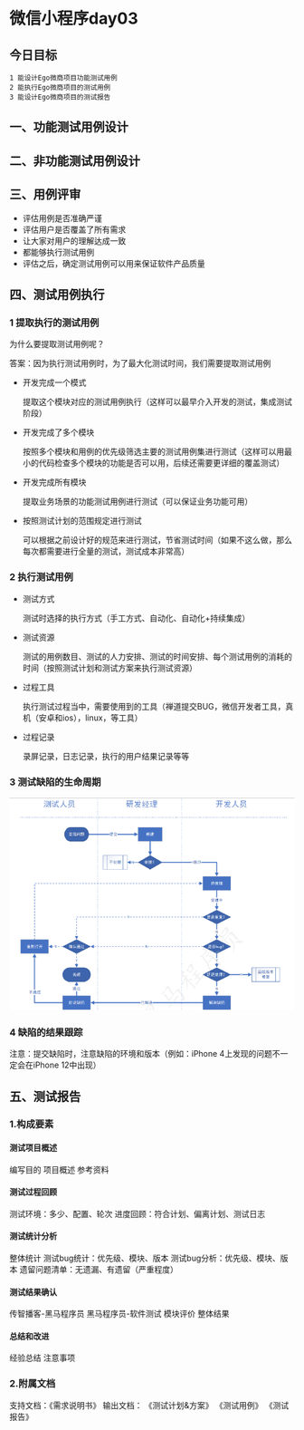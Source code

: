 # 微信小程序day03

## 今日目标

```text
1 能设计Ego微商项目功能测试用例
2 能执行Ego微商项目的测试用例
3 能设计Ego微商项目的测试报告
```

## 一、功能测试用例设计

## 二、非功能测试用例设计

## 三、用例评审

* 评估用例是否准确严谨
* 评估用户是否覆盖了所有需求
* 让大家对用户的理解达成一致
* 都能够执行测试用例
* 评估之后，确定测试用例可以用来保证软件产品质量

## 四、测试用例执行

### 1 提取执行的测试用例

为什么要提取测试用例呢？

答案：因为执行测试用例时，为了最大化测试时间，我们需要提取测试用例

* 开发完成一个模式

  提取这个模块对应的测试用例执行（这样可以最早介入开发的测试，集成测试阶段）

* 开发完成了多个模块

  按照多个模块和用例的优先级筛选主要的测试用例集进行测试（这样可以用最小的代码检查多个模块的功能是否可以用，后续还需要更详细的覆盖测试）

* 开发完成所有模块

  提取业务场景的功能测试用例进行测试（可以保证业务功能可用）

* 按照测试计划的范围规定进行测试

  可以根据之前设计好的规范来进行测试，节省测试时间（如果不这么做，那么每次都需要进行全量的测试，测试成本非常高）



### 2 执行测试用例

* 测试方式

  测试时选择的执行方式（手工方式、自动化、自动化+持续集成）

* 测试资源

  测试的用例数目、测试的人力安排、测试的时间安排、每个测试用例的消耗的时间（按照测试计划和测试方案来执行测试资源）

* 过程工具

  执行测试过程当中，需要使用到的工具（禅道提交BUG，微信开发者工具，真机（安卓和ios），linux，等工具）

* 过程记录

  录屏记录，日志记录，执行的用户结果记录等等



### 3 测试缺陷的生命周期

![1594387224028](assets/1594387224028.png)



### 4 缺陷的结果跟踪 

注意：提交缺陷时，注意缺陷的环境和版本（例如：iPhone 4上发现的问题不一定会在iPhone 12中出现）

## 五、测试报告

### 1.构成要素

#### 测试项目概述

编写目的
项目概述
参考资料

#### 测试过程回顾

测试环境：多少、配置、轮次
进度回顾：符合计划、偏离计划、测试日志

#### 测试统计分析

整体统计
测试bug统计：优先级、模块、版本
测试bug分析：优先级、模块、版本
遗留问题清单：无遗漏、有遗留（严重程度）

#### 测试结果确认

传智播客-黑马程序员
黑马程序员-软件测试
模块评价
整体结果

#### 总结和改进

经验总结
注意事项

### 2.附属文档

支持文档：《需求说明书》
输出文档：
《测试计划&方案》
《测试用例》
《测试报告》

